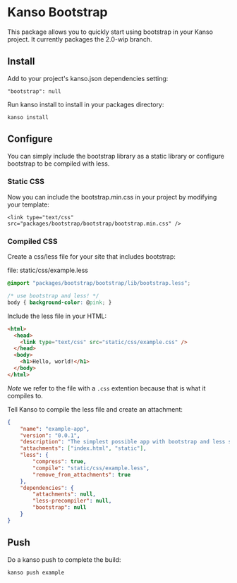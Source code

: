 # Kanso Bootstrap

This package allows you to quickly start using bootstrap in your Kanso project.
It currently packages the 2.0-wip branch.

## Install

Add to your project's kanso.json dependencies setting:

```
"bootstrap": null
```

Run kanso install to install in your packages directory:

```
kanso install
```

## Configure 

You can simply include the bootstrap library as a static library or configure
bootstrap to be compiled with less.

### Static CSS

Now you can include the bootstrap.min.css in your project by modifying your
template:

```
<link type="text/css" src="packages/bootstrap/bootstrap/bootstrap.min.css" />
```

### Compiled CSS

Create a css/less file for your site that includes bootstrap:

file: static/css/example.less

```css
@import "packages/bootstrap/bootstrap/lib/bootstrap.less";

/* use bootstrap and less! */
body { background-color: @pink; }
```

Include the less file in your HTML:

```html
<html>
  <head>
    <link type="text/css" src="static/css/example.css" />
  </head>
  <body>
    <h1>Hello, world!</h1>
  </body>
</html>
```
*Note* we refer to the file with a ```.css``` extention because that is what it
compiles to.

Tell Kanso to compile the less file and create an attachment:

```json
{
    "name": "example-app",
    "version": "0.0.1",
    "description": "The simplest possible app with bootstrap and less support.",
    "attachments": ["index.html", "static"],
    "less": {
        "compress": true,
        "compile": "static/css/example.less",
        "remove_from_attachments": true
    },
    "dependencies": {
        "attachments": null,
        "less-precompiler": null,
        "bootstrap": null
    }
}
```

## Push

Do a kanso push to complete the build:

```
kanso push example
```

